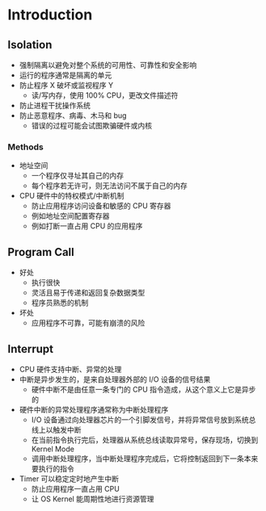 # Introduction

## Isolation

* 强制隔离以避免对整个系统的可用性、可靠性和安全影响
* 运行的程序通常是隔离的单元
* 防止程序 X 破坏或监视程序 Y
  * 读/写内存，使用 100% CPU，更改文件描述符
* 防止进程干扰操作系统
* 防止恶意程序、病毒、木马和 bug
  * 错误的过程可能会试图欺骗硬件或内核

### Methods

* 地址空间
  * 一个程序仅寻址其自己的内存
  * 每个程序若无许可，则无法访问不属于自己的内存
* CPU 硬件中的特权模式/中断机制
  * 防止应用程序访问设备和敏感的 CPU 寄存器
  * 例如地址空间配置寄存器
  * 例如打断一直占用 CPU 的应用程序

## Program Call

* 好处
  * 执行很快
  * 灵活且易于传递和返回复杂数据类型
  * 程序员熟悉的机制
* 坏处
  * 应用程序不可靠，可能有崩溃的风险

## Interrupt

* CPU 硬件支持中断、异常的处理
* 中断是异步发生的，是来自处理器外部的 I/O 设备的信号结果
  * 硬件中断不是由任意一条专门的 CPU 指令造成，从这个意义上它是异步的
* 硬件中断的异常处理程序通常称为中断处理程序
  * I/O 设备通过向处理器芯片的一个引脚发信号，并将异常信号放到系统总线上以触发中断
  * 在当前指令执行完后，处理器从系统总线读取异常号，保存现场，切换到 Kernel Mode
  * 调用中断处理程序，当中断处理程序完成后，它将控制返回到下一条本来要执行的指令
* Timer 可以稳定定时地产生中断
  * 防止应用程序一直占用 CPU
  * 让 OS Kernel 能周期性地进行资源管理
